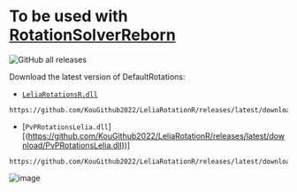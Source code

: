 # To be used with [RotationSolverReborn](https://github.com/FFXIV-CombatReborn/RotationSolverReborn)
![GitHub all releases](https://img.shields.io/github/downloads/LTS-FFXIV/LTSDefaults/total)

Download the latest version of DefaultRotations:

- [`LeliaRotationsR.dll`](https://github.com/KouGithub2022/LeliaRotationR/releases/latest/download/LeliaRotationsR.dll)

```
https://github.com/KouGithub2022/LeliaRotationR/releases/latest/download/LeliaRotationsR.dll
```
- [`PvPRotationsLelia.dll`][(https://github.com/KouGithub2022/LeliaRotationR/releases/latest/download/PvPRotationsLelia.dll))]

```
https://github.com/KouGithub2022/LeliaRotationR/releases/latest/download/PvPRotationsLelia.dll
```
![image](https://github.com/user-attachments/assets/f18c3ef8-3ab9-4ec5-8b80-2c5b7b8786f8)

